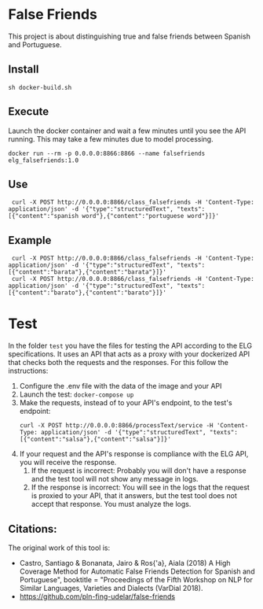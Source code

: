 # False Friends 
This project is about distinguishing true and false friends between Spanish and Portuguese. 

## Install

```
sh docker-build.sh
```

## Execute
Launch the docker container and wait a few minutes until you see the API running. This may take a few minutes due to model processing.
```
docker run --rm -p 0.0.0.0:8866:8866 --name falsefriends elg_falsefriends:1.0
```
## Use

```
 curl -X POST http://0.0.0.0:8866/class_falsefriends -H 'Content-Type: application/json' -d '{"type":"structuredText", "texts":[{"content":"spanish word"},{"content":"portuguese word"}]}'
```

## Example
```
 curl -X POST http://0.0.0.0:8866/class_falsefriends -H 'Content-Type: application/json' -d '{"type":"structuredText", "texts":[{"content":"barata"},{"content":"barata"}]}'
 curl -X POST http://0.0.0.0:8866/class_falsefriends -H 'Content-Type: application/json' -d '{"type":"structuredText", "texts":[{"content":"barato"},{"content":"barato"}]}'
```



# Test
In the folder `test` you have the files for testing the API according to the ELG specifications.
It uses an API that acts as a proxy with your dockerized API that checks both the requests and the responses.
For this follow the instructions:
1) Configure the .env file with the data of the image and your API
2) Launch the test: `docker-compose up`
3) Make the requests, instead of to your API's endpoint, to the test's endpoint:
   ```
   curl -X POST http://0.0.0.0:8866/processText/service -H 'Content-Type: application/json' -d '{"type":"structuredText", "texts":[{"content":"salsa"},{"content":"salsa"}]}'
   ```
4) If your request and the API's response is compliance with the ELG API, you will receive the response.
   1) If the request is incorrect: Probably you will don't have a response and the test tool will not show any message in logs.
   2) If the response is incorrect: You will see in the logs that the request is proxied to your API, that it answers, but the test tool does not accept that response. You must analyze the logs.


    
## Citations:
The original work of this tool is:
- Castro, Santiago & Bonanata, Jairo & Ros{\'a}, Aiala (2018) A High Coverage Method for Automatic False Friends Detection for Spanish and Portuguese",
  booktitle = 	"Proceedings of the Fifth Workshop on NLP for Similar Languages, Varieties and Dialects (VarDial 2018).
- https://github.com/pln-fing-udelar/false-friends
